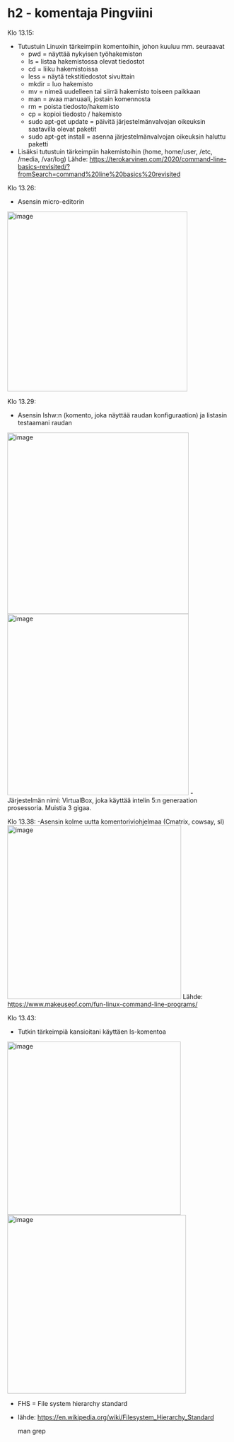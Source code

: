 # h2 - komentaja Pingviini
Klo 13.15:
- Tutustuin Linuxin tärkeimpiin komentoihin, johon kuuluu mm. seuraavat
  - pwd = näyttää nykyisen työhakemiston
  - ls = listaa hakemistossa olevat tiedostot
  - cd = liiku hakemistoissa
  - less = näytä tekstitiedostot sivuittain
  - mkdir = luo hakemisto
  - mv = nimeä uudelleen tai siirrä hakemisto toiseen paikkaan
  - man = avaa manuaali, jostain komennosta
  - rm = poista tiedosto/hakemisto
  - cp = kopioi tiedosto / hakemisto
  - sudo apt-get update = päivitä järjestelmänvalvojan oikeuksin saatavilla olevat paketit
  - sudo apt-get install = asenna järjestelmänvalvojan oikeuksin haluttu paketti
- Lisäksi tutustuin tärkeimpiin hakemistoihin (home, home/user, /etc, /media, /var/log)
Lähde: https://terokarvinen.com/2020/command-line-basics-revisited/?fromSearch=command%20line%20basics%20revisited

Klo 13.26:
- Asensin micro-editorin
<img width="407" alt="image" src="https://user-images.githubusercontent.com/89454122/214028568-7e6fec57-6492-4e41-b431-e94e3d80c3cc.png">

Klo 13.29:
- Asensin lshw:n (komento, joka näyttää raudan konfiguraation) ja listasin testaamani raudan
<img width="410" alt="image" src="https://user-images.githubusercontent.com/89454122/214029014-86e5e328-18f8-455e-8a26-b0381f4979e8.png">

<img width="410" alt="image" src="https://user-images.githubusercontent.com/89454122/214029560-301692aa-c666-44d1-8b16-528f7530fb60.png">
-Järjestelmän nimi: VirtualBox, joka käyttää intelin 5:n generaation prosessoria. Muistia 3 gigaa.

Klo 13.38:
-Asensin kolme uutta komentoriviohjelmaa (Cmatrix, cowsay, sl)
<img width="393" alt="image" src="https://user-images.githubusercontent.com/89454122/214030802-2c3fb95b-017d-46d1-ac4c-2514c8997623.png">
Lähde: https://www.makeuseof.com/fun-linux-command-line-programs/

Klo 13.43:
- Tutkin tärkeimpiä kansioitani käyttäen ls-komentoa
<img width="392" alt="image" src="https://user-images.githubusercontent.com/89454122/214031496-45efe5bc-961e-4dbc-aed2-eff000707694.png">
<img width="404" alt="image" src="https://user-images.githubusercontent.com/89454122/214031586-b9a2cecf-0b7e-4b54-8cb3-d7f38637de9c.png">

- FHS = File system hierarchy standard
- lähde: https://en.wikipedia.org/wiki/Filesystem_Hierarchy_Standard

    man grep
